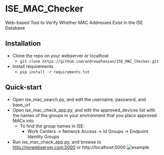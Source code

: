 # ISE_MAC_Checker
Web-based Tool to Verify Whether MAC Addresses Exist in the ISE Database

## Installation
* Clone the repo on your webserver or localhost
    * ```git clone https://github.com/andrewohanian/ISE_MAC_Checker.git```
* Install requirements
    * ```pip install -r requirements.txt```
## Quick-start
* Open ise_mac_search.py, and edit the username, password, and base_url
* Open ise_mac_check_app.py, and edit the approved_devices list with the names of the groups in your environment that you place approved MACs into
    * To find the group names in ISE:
        * Work Centers -> Network Access -> Id Groups -> Endpoint Identity Groups
* Run ise_mac_check_app.py, and browse to http://mywebserver.com:5000 or http://localhost:5000
![example](https://i.imgur.com/xUstFN2.png)
